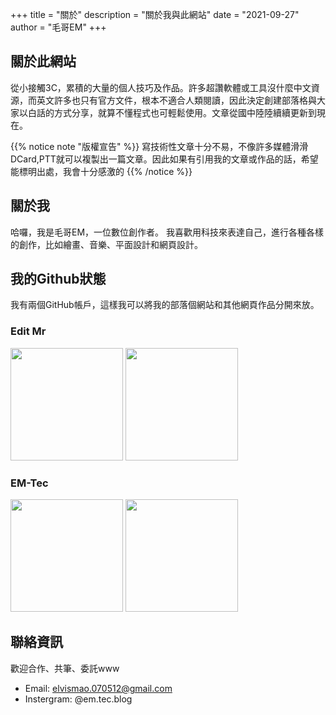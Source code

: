 +++
title = "關於"
description = "關於我與此網站"
date = "2021-09-27"
author = "毛哥EM"
+++
## 關於此網站

從小接觸3C，累積的大量的個人技巧及作品。許多超讚軟體或工具沒什麼中文資源，而英文許多也只有官方文件，根本不適合人類閱讀，因此決定創建部落格與大家以白話的方式分享，就算不懂程式也可輕鬆使用。文章從國中陸陸續續更新到現在。

{{% notice note "版權宣告" %}}
寫技術性文章十分不易，不像許多媒體滑滑DCard,PTT就可以複製出一篇文章。因此如果有引用我的文章或作品的話，希望能標明出處，我會十分感激的
{{% /notice %}}

## 關於我

哈囉，我是毛哥EM，一位數位創作者。 我喜歡用科技來表達自己，進行各種各樣的創作，比如繪畫、音樂、平面設計和網頁設計。 

## 我的Github狀態

我有兩個GitHub帳戶，這樣我可以將我的部落個網站和其他網頁作品分開來放。

### Edit Mr

  <img height="180em" src="https://github-readme-stats.vercel.app/api?username=Edit-Mr&show_icons=true&theme=radical" />
  <img height="180em" src="https://github-readme-stats-eight-theta.vercel.app/api/top-langs/?username=Edit-Mr&theme=radical&layout=compact&exclude_lang=java+r" />
  
### EM-Tec

  <img height="180em" src="https://github-readme-stats.vercel.app/api?username=EM-Tec&show_icons=true&theme=radical" />
  <img height="180em" src="https://github-readme-stats-eight-theta.vercel.app/api/top-langs/?username=EM-Tec&theme=radical&layout=compact&exclude_lang=java+r" />

## 聯絡資訊

歡迎合作、共筆、委託www

- Email: elvismao.070512@gmail.com
- Instergram: @em.tec.blog
